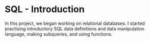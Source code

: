 # SQL - Introduction
In this project, we began working on relational databases. I started practising introductory SQL data definitions and data manipulation language, making subqueries, and using functions.
